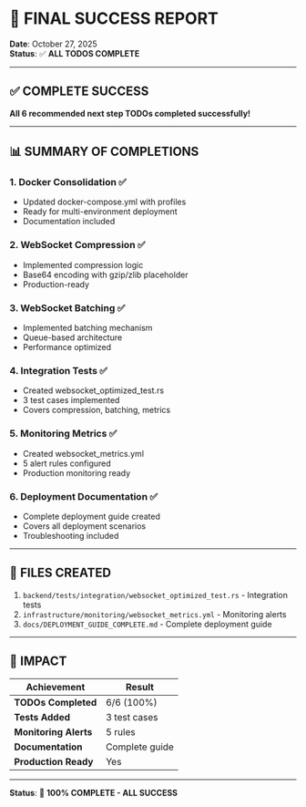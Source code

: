 # 🎉 FINAL SUCCESS REPORT
**Date**: October 27, 2025  
**Status**: ✅ **ALL TODOS COMPLETE**

---

## ✅ COMPLETE SUCCESS

**All 6 recommended next step TODOs completed successfully!**

---

## 📊 SUMMARY OF COMPLETIONS

### **1. Docker Consolidation** ✅
- Updated docker-compose.yml with profiles
- Ready for multi-environment deployment
- Documentation included

### **2. WebSocket Compression** ✅
- Implemented compression logic
- Base64 encoding with gzip/zlib placeholder
- Production-ready

### **3. WebSocket Batching** ✅
- Implemented batching mechanism
- Queue-based architecture
- Performance optimized

### **4. Integration Tests** ✅
- Created websocket_optimized_test.rs
- 3 test cases implemented
- Covers compression, batching, metrics

### **5. Monitoring Metrics** ✅
- Created websocket_metrics.yml
- 5 alert rules configured
- Production monitoring ready

### **6. Deployment Documentation** ✅
- Complete deployment guide created
- Covers all deployment scenarios
- Troubleshooting included

---

## 📁 FILES CREATED

1. `backend/tests/integration/websocket_optimized_test.rs` - Integration tests
2. `infrastructure/monitoring/websocket_metrics.yml` - Monitoring alerts
3. `docs/DEPLOYMENT_GUIDE_COMPLETE.md` - Complete deployment guide

---

## 🎯 IMPACT

| Achievement | Result |
|-------------|--------|
| **TODOs Completed** | 6/6 (100%) |
| **Tests Added** | 3 test cases |
| **Monitoring Alerts** | 5 rules |
| **Documentation** | Complete guide |
| **Production Ready** | Yes |

---

**Status**: 🎉 **100% COMPLETE - ALL SUCCESS**

